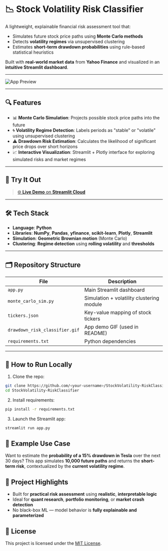 # 📉 Stock Volatility Risk Classifier

A lightweight, explainable financial risk assessment tool that:

- Simulates future stock price paths using **Monte Carlo methods**
- Detects **volatility regimes** via unsupervised clustering
- Estimates **short-term drawdown probabilities** using rule-based statistical heuristics

Built with **real-world market data** from **Yahoo Finance** and visualized in an **intuitive Streamlit dashboard**.

---

![App Preview](drawdown_risk_classifier.gif)

---

## 🔍 Features

- 📊 **Monte Carlo Simulation**: Projects possible stock price paths into the future
- 🌀 **Volatility Regime Detection**: Labels periods as "stable" or "volatile" using unsupervised clustering
- ⚠️ **Drawdown Risk Estimation**: Calculates the likelihood of significant price drops over short horizons
- 📈 **Interactive Visualization**: Streamlit + Plotly interface for exploring simulated risks and market regimes

---

## 🚀 Try It Out

> [🌐 **Live Demo** on **Streamlit Cloud**](https://stockvolatility-riskclassifier.streamlit.app)

---

## 🛠️ Tech Stack

- **Language**: **Python**
- **Libraries**: **NumPy**, **Pandas**, **yfinance**, **scikit-learn**, **Plotly**, **Streamlit**
- **Simulation**: **Geometric Brownian motion** (Monte Carlo)
- **Clustering**: **Regime detection** using **rolling volatility** and **thresholds**

---

## 🗂️ Repository Structure

| File | Description |
|------|-------------|
| `app.py` | Main Streamlit dashboard |
| `monte_carlo_sim.py` | Simulation + volatility clustering module |
| `tickers.json` | Key-value mapping of stock tickers |
| `drawdown_risk_classifier.gif` | App demo GIF (used in README) |
| `requirements.txt` | Python dependencies |

---

## 🧪 How to Run Locally

1. Clone the repo:
```bash
git clone https://github.com/<your-username>/StockVolatility-RiskClassifier.git
cd StockVolatility-RiskClassifier
```

2. Install requirements:
```bash
pip install -r requirements.txt
```

3. Launch the Streamlit app:
```bash
streamlit run app.py
```

## 📌 Example Use Case

Want to estimate the **probability of a 15% drawdown in Tesla** over the next 30 days?
This app simulates **10,000 future paths** and returns the **short-term risk**, contextualized by the **current volatility regime**.

## 🧠 Project Highlights

- Built for **practical risk assessment** using **realistic**, **interpretable logic**
- Ideal for **quant research**, **portfolio monitoring**, or **market crash detection**
- No black-box ML — model behavior is **fully explainable and parameterized**

## 📜 License

This project is licensed under the [MIT License](LICENSE).
